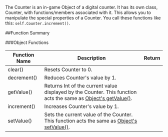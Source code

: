 The Counter is an in-game Object of a digital counter. It has its own class, Counter, with functions/members associated with it. This allows you to manipulate the special properties of a Counter. You call these functions like this: `self.Counter.increment()`.

##Function Summary

###Object Functions

Function Name | Description | Return
-- | -- | --:
<a class="anchor" id="clear"></a>clear() | Resets Counter to 0. | [<span class="ret boo"></span>](/types)
<a class="anchor" id="decrement"></a>decrement() | Reduces Counter's value by 1. | [<span class="ret boo"></span>](/types)
<a class="anchor" id="getvalue"></a>getValue() | Returns Int of the current value displayed by the Counter. This function acts the same as [Object's getValue()](object#getvalue). | [<span class="ret boo"></span>](/types)
<a class="anchor" id="increment"></a>increment() | Increases Counter's value by 1. | [<span class="ret boo"></span>](/types)
<a class="anchor" id="setvalue"></a>setValue() | Sets the current value of the Counter. This function acts the same as [Object's setValue()](object#setvalue). | [<span class="ret boo"></span>](/types)
